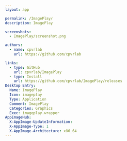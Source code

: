 ```yaml
---
layout: app

permalink: /ImagePlay/
description: ImagePlay

screenshots:
  - ImagePlay/screenshot.png

authors:
  - name: cpvrlab
    url: https://github.com/cpvrlab

links:
  - type: GitHub
    url: cpvrlab/ImagePlay
  - type: Install
    url: https://github.com/cpvrlab/ImagePlay/releases
Desktop Entry:
  Name: ImagePlay
  Icon: imageplay
  Type: Application
  Comment: ImagePlay
  Categories: Graphics
  Exec: imageplay.wrapper
AppImageHub:
  X-AppImage-UpdateInformation: 
  X-AppImage-Type: 1
  X-AppImage-Architecture: x86_64
---
```

